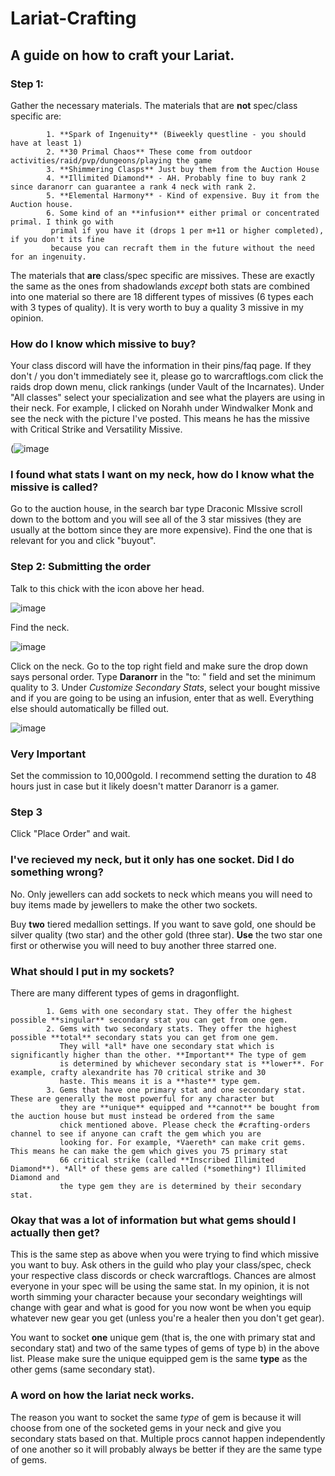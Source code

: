 # Lariat-Crafting
## A guide on how to craft your Lariat.

### Step 1: 
Gather the necessary materials. The materials that are **not** spec/class specific are:

            1. **Spark of Ingenuity** (Biweekly questline - you should have at least 1)
            2. **30 Primal Chaos** These come from outdoor activities/raid/pvp/dungeons/playing the game
            3. **Shimmering Clasps** Just buy them from the Auction House
            4. **Illimited Diamond** - AH. Probably fine to buy rank 2 since daranorr can guarantee a rank 4 neck with rank 2.
            5. **Elemental Harmony** - Kind of expensive. Buy it from the Auction house. 
            6. Some kind of an **infusion** either primal or concentrated primal. I think go with 
             primal if you have it (drops 1 per m+11 or higher completed), if you don't its fine 
             because you can recraft them in the future without the need for an ingenuity. 

The materials that **are** class/spec specific are missives. These are exactly the same as the ones from 
shadowlands *except* both stats are combined into one material so there are 18 different types of missives 
(6 types each with 3 types of quality). It is very worth to buy a quality 3 missive in my opinion.

### How do I know which missive to buy?

Your class discord will have the information in their pins/faq page. If they don't / you don't immediately
see it, please go to warcraftlogs.com click the raids drop down menu, click rankings (under Vault of the 
Incarnates). Under "All classes" select your specialization and see what the players are using in their 
neck. For example, I clicked on Norahh under Windwalker Monk and see the neck with the picture I've posted. 
This means he has the missive with Critical Strike and Versatility Missive. 

(![image](https://user-images.githubusercontent.com/80606953/208825689-b4db6ed6-4fb0-48c1-b462-c92fc6748dc0.png)

### I found what stats I want on my neck, how do I know what the missive is called?

Go to the auction house, in the search bar type Draconic MIssive scroll down to the bottom and you will 
see all of the 3 star missives (they are usually at the bottom since they are more expensive). Find the 
one that is relevant for you and click "buyout". 

### Step 2: Submitting the order

Talk to this chick with the icon above her head. 

![image](https://user-images.githubusercontent.com/80606953/208825848-dc8c41fd-67c6-4c75-860c-591a8003e735.png)

Find the neck.

![image](https://user-images.githubusercontent.com/80606953/208825920-e107f062-4bf7-4178-ae4a-c0a833f1ddf3.png)

Click on the neck. Go to the top right field and make sure the drop down says personal order. Type **Daranorr** in 
the "to:  " field and set the minimum quality to 3. Under *Customize Secondary Stats*, select your bought missive 
and if you are going to be using an infusion, enter that as well. Everything else should automatically be filled out. 

![image](https://user-images.githubusercontent.com/80606953/208825962-146c8e87-0ea5-4493-8d1b-3abc8b431c43.png)

### Very Important

Set the commission to 10,000gold. I recommend setting the duration to 48 hours just in case but it likely doesn't matter 
Daranorr is a gamer.

### Step 3

Click "Place Order" and wait.

### I've recieved my neck, but it only has one socket. Did I do something wrong?

No. Only jewellers can add sockets to neck which means you will need to buy items made by jewellers to make the other two 
sockets. 

Buy **two** tiered medallion settings. If you want to save gold, one should be silver quality (two star) and the other gold 
(three star). **Use** the two star one first or otherwise you will need to buy another three starred one.

### What should I put in my sockets?

There are many different types of gems in dragonflight. 

            1. Gems with one secondary stat. They offer the highest possible **singular** secondary stat you can get from one gem.
            2. Gems with two secondary stats. They offer the highest possible **total** secondary stats you can get from one gem. 
               They will *all* have one secondary stat which is significantly higher than the other. **Important** The type of gem
               is determined by whichever secondary stat is **lower**. For example, crafty alexandrite has 70 critical strike and 30
               haste. This means it is a **haste** type gem.
            3. Gems that have one primary stat and one secondary stat. These are generally the most powerful for any character but
               they are **unique** equipped and **cannot** be bought from the auction house but must instead be ordered from the same
               chick mentioned above. Please check the #crafting-orders channel to see if anyone can craft the gem which you are
               looking for. For example, *Vaereth* can make crit gems. This means he can make the gem which gives you 75 primary stat 
               66 critical strike (called **Inscribed Illimited Diamond**). *All* of these gems are called (*something*) Illimited Diamond and
               the type gem they are is determined by their secondary stat. 
            
### Okay that was a lot of information but what gems should I actually then get?    
            
This is the same step as above when you were trying to find which missive you want to buy. Ask others in the guild who play your class/spec,
check your respective class discords or check warcraftlogs. Chances are almost everyone in your spec will be using the same stat. In my opinion,
it is not worth simming your character because your secondary weightings will change with gear and what is good for you now wont be when you equip
whatever new gear you get (unless you're a healer then you don't get gear). 

You want to socket **one** unique gem (that is, the one with primary stat and secondary stat) and two of the 
same types of gems of type b) in the above list. Please make sure the unique equipped gem is the same **type** as the other gems (same secondary stat).    

### A word on how the lariat neck works.
            
The reason you want to socket the same *type* of gem is because it will choose from one of the socketed gems in your neck and give you secondary stats based on that.
Multiple procs cannot happen independently of one another so it will probably always be better if they are the same type of gems.
